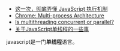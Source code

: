 - [这一次，彻底弄懂 JavaScript 执行机制](https://juejin.im/post/59e85eebf265da430d571f89)
- [Chrome: Multi-process Architecture](https://blog.chromium.org/2008/09/multi-process-architecture.html)
- [Is multithreading concurrent or parallel?](https://www.quora.com/Is-multithreading-concurrent-or-parallel)
- [关于JavaScript单线程的一些事](https://github.com/JChehe/blog/blob/master/posts/%E5%85%B3%E4%BA%8EJavaScript%E5%8D%95%E7%BA%BF%E7%A8%8B%E7%9A%84%E4%B8%80%E4%BA%9B%E4%BA%8B.md)



javascript是一门**单线程**语言。
